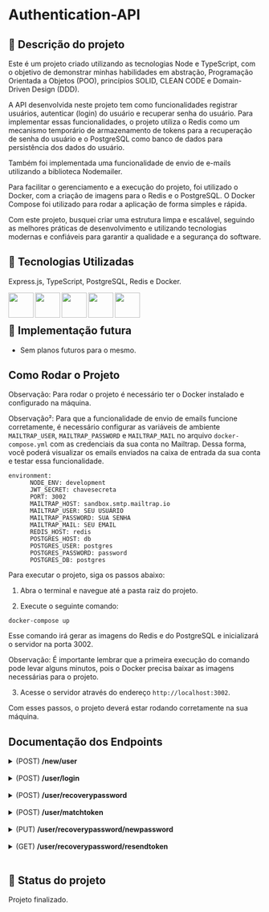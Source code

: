 # Authentication-API

## :memo: Descrição do projeto
Este é um projeto criado utilizando as tecnologias Node e TypeScript, com o objetivo de demonstrar minhas habilidades em abstração, Programação Orientada a Objetos (POO), princípios SOLID, CLEAN CODE e Domain-Driven Design (DDD).

A API desenvolvida neste projeto tem como funcionalidades registrar usuários, autenticar (login) do usuário e recuperar senha do usuário. Para implementar essas funcionalidades, o projeto utiliza o Redis como um mecanismo temporário de armazenamento de tokens para a recuperação de senha do usuário e o PostgreSQL como banco de dados para persistência dos dados do usuário.

Também foi implementada uma funcionalidade de envio de e-mails utilizando a biblioteca Nodemailer.

Para facilitar o gerenciamento e a execução do projeto, foi utilizado o Docker, com a criação de imagens para o Redis e o PostgreSQL. O Docker Compose foi utilizado para rodar a aplicação de forma simples e rápida.

Com este projeto, busquei criar uma estrutura limpa e escalável, seguindo as melhores práticas de desenvolvimento e utilizando tecnologias modernas e confiáveis para garantir a qualidade e a segurança do software.
## :wrench: Tecnologias Utilizadas

Express.js, TypeScript, PostgreSQL, Redis e Docker. 

<img align="left" height="50em" src="https://www.edureka.co/blog/wp-content/uploads/2019/07/express-logo.png" />
<img align="left" height="50em" src="https://cdn.jsdelivr.net/gh/devicons/devicon/icons/typescript/typescript-original.svg" />
<img align="left" height="50em" src="https://cdn.jsdelivr.net/gh/devicons/devicon/icons/postgresql/postgresql-plain-wordmark.svg" />
<img align="left" height="50em" src="https://cdn.jsdelivr.net/gh/devicons/devicon/icons/redis/redis-original-wordmark.svg" />
<img align="left" height="50em" src="https://cdn.jsdelivr.net/gh/devicons/devicon/icons/docker/docker-original.svg" />
<br>
<br>

## :rocket: Implementação futura
* Sem planos futuros para o mesmo.

## Como Rodar o Projeto
Observação: Para rodar o projeto é necessário ter o Docker instalado e configurado na máquina.

Observação²: Para que a funcionalidade de envio de emails funcione corretamente, é necessário configurar as variáveis de ambiente `MAILTRAP_USER`,  `MAILTRAP_PASSWORD` e `MAILTRAP_MAIL` no arquivo `docker-compose.yml` com as credenciais da sua conta no Mailtrap. Dessa forma, você poderá visualizar os emails enviados na caixa de entrada da sua conta e testar essa funcionalidade.

```
environment:
      NODE_ENV: development
      JWT_SECRET: chavesecreta
      PORT: 3002
      MAILTRAP_HOST: sandbox.smtp.mailtrap.io
      MAILTRAP_USER: SEU USUÁRIO
      MAILTRAP_PASSWORD: SUA SENHA
      MAILTRAP_MAIL: SEU EMAIL
      REDIS_HOST: redis
      POSTGRES_HOST: db
      POSTGRES_USER: postgres
      POSTGRES_PASSWORD: password
      POSTGRES_DB: postgres
```


Para executar o projeto, siga os passos abaixo:

1. Abra o terminal e navegue até a pasta raiz do projeto.

2. Execute o seguinte comando:
```
docker-compose up
```
Esse comando irá gerar as imagens do Redis e do PostgreSQL e inicializará o servidor na porta 3002.

Observação: É importante lembrar que a primeira execução do comando pode levar alguns minutos, pois o Docker precisa baixar as imagens necessárias para o projeto.

3. Acesse o servidor através do endereço `http://localhost:3002`.

Com esses passos, o projeto deverá estar rodando corretamente na sua máquina.

## Documentação dos Endpoints

<details><summary>(POST) <strong>/new/user</strong></summary>

<br/>
<b>Responsável por criar novo usuário.</b>
<br/>
<br/>

<div>
Request:
<br/>
<br/>
Body

```
JSON
{
	"name": "nome completo",
	"cpf": "123.456.789-01",
	"email": "teste@teste.com",
	"password": "123"
}
```

Response:

HTTP CODE: 201

<br/>
Body

```
OK
```

HTTP CODE: 401

Caso CPF ou email já esteja cadastrado.

<br/>
Body

```
JSON
{
	"message": "CPF  e  Email Já cadastrado."
} 
```

</div>

</details>&nbsp;

<details><summary>(POST) <strong>/user/login</strong></summary>

<br/>
<b>Responsável por autenticar(fazer login) de usuário cadastrado.</b>
<br/>
<br/>

<div>
Request:
<br/>
<br/>
Body

```
JSON
{
	"email": "teste@teste.com",
	"password": "123"
}
```

Response:

HTTP CODE: 200

<br/>
Body

```
{
	"jwt": HASH JWT
}
```

HTTP CODE: 401

<br/>
Body

```
JSON
{
	"message": "Email or Password Invalid"
} 
```

</div>

</details>&nbsp;

<details><summary>(POST) <strong>/user/recoverypassword</strong></summary>

<br/>
<b>1º Passo para recuperação de senha do usuário. 

 - Gera um token e envia para o email cadastrado.</b>
<br/>
<br/>

<div>
Request:
<br/>
<br/>
Body

```
JSON
{
	"email": "teste@teste.com",
}
```

Response:

HTTP CODE: 200

```
{
	"jwt": HASH JWT
}
```

HTTP CODE: 401

```
JSON
{
	"message": "Invalid Email"
}
```

</div>

</details>&nbsp;

<details><summary>(POST) <strong>/user/matchtoken</strong></summary>

<br/>
<b>2º Passo para recuperação de senha do usuário. 

 - Verifica o token que foi enviado por email.</b>
<br/>

<div>
Request:

<br/>
<br/>
HEADER

```
authorization: HASH JWT
```
<br/>
Body

```
JSON
{
	"token": TOKEN RECEBIDO POR EMAIL
}
```

Response:

HTTP CODE: 200

<br/>
Body

```
OK
```

HTTP CODE: 401

<br/>
Body

```
JSON
{
	"message": "Invalid Token"
}
```

</div>

</details>&nbsp;

<details><summary>(PUT) <strong>/user/recoverypassword/newpassword</strong></summary>

<br/>
<b>3º Passo para recuperação de senha do usuário. 

 - Troca a senha antiga da conta por uma nova senha.</b>
<br/>
<br/>

<div>
Request:

<br/>
<br/>
HEADER

```
authorization: HASH JWT
```

<br/>
Body

```
JSON
{
	"password": "1234"
}
```

Response:

HTTP CODE: 200

<br/>
Body

```
OK
```

HTTP CODE: 401

<br/>
Body

```
JSON
{
	"message": "new password cannot be the same as the old one"
}
```

</div>

</details>&nbsp;

<details><summary>(GET) <strong>/user/recoverypassword/resendtoken</strong></summary>

<br/>
<b>Faz parte do 2º passo para recuperação de senha. 

 - Reenvia o token para o email cadastrado.</b>
<br/>
<br/>

<div>
Request:
<br/>
<br/>
HEADER

```
authorization: HASH JWT
```

Response:

HTTP CODE: 200

<br/>
Body

```
OK
```

HTTP CODE: 401

<br/>
Body

```
JSON
{
	"message": "Invalid JWT"
}
```

</div>

</details>&nbsp;

## :dart: Status do projeto
Projeto finalizado.
